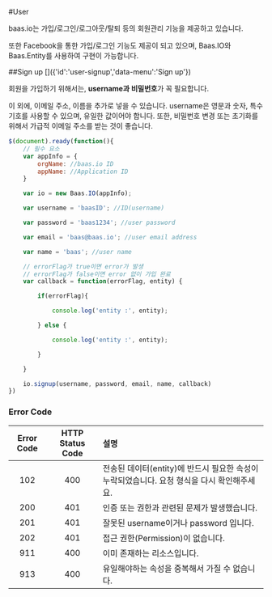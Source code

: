 #User
[]({'id':'user','data-menu':'User'})

baas.io는 가입/로그인/로그아웃/탈퇴 등의 회원관리 기능을 제공하고 있습니다.

또한 Facebook을 통한 가입/로그인 기능도 제공이 되고 있으며, Baas.IO와 Baas.Entity를 사용하여 구현이 가능합니다.

##Sign up
[]({'id':'user-signup','data-menu':'Sign up'})

회원을 가입하기 위해서는, **username과 비밀번호**가 꼭 필요합니다.

이 외에, 이메일 주소, 이름을 추가로 넣을 수 있습니다.
username은 영문과 숫자, 특수기호를 사용할 수 있으며, 유일한 값이어야 합니다.
또한, 비밀번호 변경 또는 초기화를 위해서 가급적 이메일 주소를 받는 것이 좋습니다.

```javascript
$(document).ready(function(){
	// 필수 요소
	var appInfo = {
		orgName: //baas.io ID
		appName: //Application ID
	}

	var io = new Baas.IO(appInfo);

	var username = 'baasID'; //ID(username)

	var password = 'baas1234'; //user password

	var email = 'baas@baas.io'; //user email address

	var name = 'baas'; //user name

    // errorFlag가 true이면 error가 발생
    // errorFlag가 false이면 error 없이 가입 완료
	var callback = function(errorFlag, entity) {

		if(errorFlag){

			console.log('entity :', entity);

		} else {

			console.log('entity :', entity);

		}

	}

	io.signup(username, password, email, name, callback)
})
```

### Error Code

|Error Code | HTTP Status Code | 설명 |
|:---------:|:----------------:|:----|
|102|400|전송된 데이터(entity)에 반드시 필요한 속성이 누락되었습니다. 요청 형식을 다시 확인해주세요.|
|200|401|인증 또는 권한과 관련된 문제가 발생했습니다.|
|201|401|잘못된 username이거나 password 입니다.|
|202|401|접근 권한(Permission)이 없습니다.|
|911|400|이미 존재하는 리소스입니다.|
|913|400|유일해야하는 속성을 중복해서 가질 수 없습니다.|